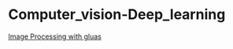 # Computer_vision-Deep_learning


  [Image Processing with gluas ](https://pippin.gimp.org/image_processing/)
